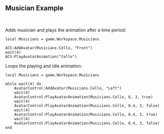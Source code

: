 ## Musician Example

<br>

Adds musician and plays the animation after a time period:
```local ACS = require(script.Parent.ModuleScript)
local Musicians = game.Workspace.Musicians

ACS:AddAvatar(Musicians.Cello, "Front")
wait(4)
ACS:PlayAvatarAnimation("Cello")
```

Loops the playing and idle animation:
```local AvatarControl = require(script.Parent.AvatarControlModule)
local Musicians = game.Workspace.Musicians

while wait(4) do
	AvatarControl:AddAvatar(Musicians.Cello, "Left")
	wait(4)
	AvatarControl:PlayAvatarAnimation(Musicians.Cello, 6, 3, true)
	wait(4)
	AvatarControl:PlayAvatarAnimation(Musicians.Cello, 0.4, 3, false)
	wait(4)
	AvatarControl:PlayAvatarAnimation(Musicians.Cello, 0.4, 3, true)
	wait(4)
	AvatarControl:PlayAvatarAnimation(Musicians.Cello, 0.4, 3, false)
end
```
